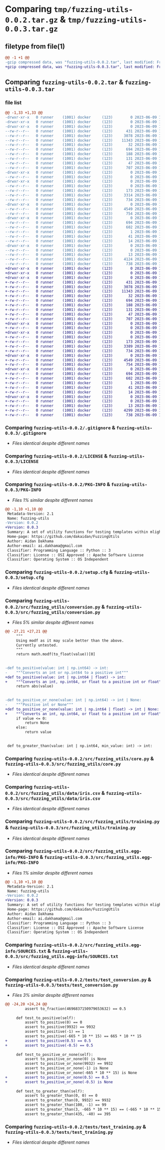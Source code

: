 # Comparing `tmp/fuzzing-utils-0.0.2.tar.gz` & `tmp/fuzzing-utils-0.0.3.tar.gz`

## filetype from file(1)

```diff
@@ -1 +1 @@
-gzip compressed data, was "fuzzing-utils-0.0.2.tar", last modified: Fri Jun  9 11:20:32 2023, max compression
+gzip compressed data, was "fuzzing-utils-0.0.3.tar", last modified: Fri Jun  9 11:28:52 2023, max compression
```

## Comparing `fuzzing-utils-0.0.2.tar` & `fuzzing-utils-0.0.3.tar`

### file list

```diff
@@ -1,33 +1,33 @@
-drwxr-xr-x   0 runner    (1001) docker     (123)        0 2023-06-09 11:20:32.802745 fuzzing-utils-0.0.2/
-drwxr-xr-x   0 runner    (1001) docker     (123)        0 2023-06-09 11:20:32.798745 fuzzing-utils-0.0.2/.github/
-drwxr-xr-x   0 runner    (1001) docker     (123)        0 2023-06-09 11:20:32.798745 fuzzing-utils-0.0.2/.github/workflows/
--rw-r--r--   0 runner    (1001) docker     (123)      431 2023-06-09 11:20:24.000000 fuzzing-utils-0.0.2/.github/workflows/publish.yml
--rw-r--r--   0 runner    (1001) docker     (123)     3078 2023-06-09 11:20:24.000000 fuzzing-utils-0.0.2/.gitignore
--rw-r--r--   0 runner    (1001) docker     (123)    11343 2023-06-09 11:20:24.000000 fuzzing-utils-0.0.2/LICENSE
--rw-r--r--   0 runner    (1001) docker     (123)       32 2023-06-09 11:20:24.000000 fuzzing-utils-0.0.2/MANIFEST.in
--rw-r--r--   0 runner    (1001) docker     (123)      694 2023-06-09 11:20:32.802745 fuzzing-utils-0.0.2/PKG-INFO
--rw-r--r--   0 runner    (1001) docker     (123)      188 2023-06-09 11:20:24.000000 fuzzing-utils-0.0.2/README.md
--rw-r--r--   0 runner    (1001) docker     (123)      131 2023-06-09 11:20:24.000000 fuzzing-utils-0.0.2/pyproject.toml
--rw-r--r--   0 runner    (1001) docker     (123)       47 2023-06-09 11:20:24.000000 fuzzing-utils-0.0.2/requirements.txt
--rw-r--r--   0 runner    (1001) docker     (123)      707 2023-06-09 11:20:32.802745 fuzzing-utils-0.0.2/setup.cfg
-drwxr-xr-x   0 runner    (1001) docker     (123)        0 2023-06-09 11:20:32.798745 fuzzing-utils-0.0.2/src/
--rw-r--r--   0 runner    (1001) docker     (123)        0 2023-06-09 11:20:24.000000 fuzzing-utils-0.0.2/src/__init__.py
-drwxr-xr-x   0 runner    (1001) docker     (123)        0 2023-06-09 11:20:32.802745 fuzzing-utils-0.0.2/src/fuzzing_utils/
--rw-r--r--   0 runner    (1001) docker     (123)        0 2023-06-09 11:20:24.000000 fuzzing-utils-0.0.2/src/fuzzing_utils/__init__.py
--rw-r--r--   0 runner    (1001) docker     (123)      173 2023-06-09 11:20:24.000000 fuzzing-utils-0.0.2/src/fuzzing_utils/constants.py
--rw-r--r--   0 runner    (1001) docker     (123)     3314 2023-06-09 11:20:24.000000 fuzzing-utils-0.0.2/src/fuzzing_utils/conversion.py
--rw-r--r--   0 runner    (1001) docker     (123)      734 2023-06-09 11:20:24.000000 fuzzing-utils-0.0.2/src/fuzzing_utils/core.py
-drwxr-xr-x   0 runner    (1001) docker     (123)        0 2023-06-09 11:20:32.802745 fuzzing-utils-0.0.2/src/fuzzing_utils/data/
--rw-r--r--   0 runner    (1001) docker     (123)     4549 2023-06-09 11:20:24.000000 fuzzing-utils-0.0.2/src/fuzzing_utils/data/iris.csv
--rw-r--r--   0 runner    (1001) docker     (123)      754 2023-06-09 11:20:24.000000 fuzzing-utils-0.0.2/src/fuzzing_utils/training.py
-drwxr-xr-x   0 runner    (1001) docker     (123)        0 2023-06-09 11:20:32.802745 fuzzing-utils-0.0.2/src/fuzzing_utils.egg-info/
--rw-r--r--   0 runner    (1001) docker     (123)      694 2023-06-09 11:20:32.000000 fuzzing-utils-0.0.2/src/fuzzing_utils.egg-info/PKG-INFO
--rw-r--r--   0 runner    (1001) docker     (123)      602 2023-06-09 11:20:32.000000 fuzzing-utils-0.0.2/src/fuzzing_utils.egg-info/SOURCES.txt
--rw-r--r--   0 runner    (1001) docker     (123)        1 2023-06-09 11:20:32.000000 fuzzing-utils-0.0.2/src/fuzzing_utils.egg-info/dependency_links.txt
--rw-r--r--   0 runner    (1001) docker     (123)       41 2023-06-09 11:20:32.000000 fuzzing-utils-0.0.2/src/fuzzing_utils.egg-info/requires.txt
--rw-r--r--   0 runner    (1001) docker     (123)       14 2023-06-09 11:20:32.000000 fuzzing-utils-0.0.2/src/fuzzing_utils.egg-info/top_level.txt
-drwxr-xr-x   0 runner    (1001) docker     (123)        0 2023-06-09 11:20:32.802745 fuzzing-utils-0.0.2/tests/
--rw-r--r--   0 runner    (1001) docker     (123)        0 2023-06-09 11:20:24.000000 fuzzing-utils-0.0.2/tests/__init__.py
--rw-r--r--   0 runner    (1001) docker     (123)       13 2023-06-09 11:20:24.000000 fuzzing-utils-0.0.2/tests/requirements.txt
--rw-r--r--   0 runner    (1001) docker     (123)     4124 2023-06-09 11:20:24.000000 fuzzing-utils-0.0.2/tests/test_conversion.py
--rw-r--r--   0 runner    (1001) docker     (123)      738 2023-06-09 11:20:24.000000 fuzzing-utils-0.0.2/tests/test_training.py
+drwxr-xr-x   0 runner    (1001) docker     (123)        0 2023-06-09 11:28:52.302416 fuzzing-utils-0.0.3/
+drwxr-xr-x   0 runner    (1001) docker     (123)        0 2023-06-09 11:28:52.298416 fuzzing-utils-0.0.3/.github/
+drwxr-xr-x   0 runner    (1001) docker     (123)        0 2023-06-09 11:28:52.298416 fuzzing-utils-0.0.3/.github/workflows/
+-rw-r--r--   0 runner    (1001) docker     (123)      431 2023-06-09 11:28:44.000000 fuzzing-utils-0.0.3/.github/workflows/publish.yml
+-rw-r--r--   0 runner    (1001) docker     (123)     3078 2023-06-09 11:28:44.000000 fuzzing-utils-0.0.3/.gitignore
+-rw-r--r--   0 runner    (1001) docker     (123)    11343 2023-06-09 11:28:44.000000 fuzzing-utils-0.0.3/LICENSE
+-rw-r--r--   0 runner    (1001) docker     (123)       32 2023-06-09 11:28:44.000000 fuzzing-utils-0.0.3/MANIFEST.in
+-rw-r--r--   0 runner    (1001) docker     (123)      694 2023-06-09 11:28:52.302416 fuzzing-utils-0.0.3/PKG-INFO
+-rw-r--r--   0 runner    (1001) docker     (123)      188 2023-06-09 11:28:44.000000 fuzzing-utils-0.0.3/README.md
+-rw-r--r--   0 runner    (1001) docker     (123)      131 2023-06-09 11:28:44.000000 fuzzing-utils-0.0.3/pyproject.toml
+-rw-r--r--   0 runner    (1001) docker     (123)       47 2023-06-09 11:28:44.000000 fuzzing-utils-0.0.3/requirements.txt
+-rw-r--r--   0 runner    (1001) docker     (123)      707 2023-06-09 11:28:52.302416 fuzzing-utils-0.0.3/setup.cfg
+drwxr-xr-x   0 runner    (1001) docker     (123)        0 2023-06-09 11:28:52.298416 fuzzing-utils-0.0.3/src/
+-rw-r--r--   0 runner    (1001) docker     (123)        0 2023-06-09 11:28:44.000000 fuzzing-utils-0.0.3/src/__init__.py
+drwxr-xr-x   0 runner    (1001) docker     (123)        0 2023-06-09 11:28:52.298416 fuzzing-utils-0.0.3/src/fuzzing_utils/
+-rw-r--r--   0 runner    (1001) docker     (123)        0 2023-06-09 11:28:44.000000 fuzzing-utils-0.0.3/src/fuzzing_utils/__init__.py
+-rw-r--r--   0 runner    (1001) docker     (123)      173 2023-06-09 11:28:44.000000 fuzzing-utils-0.0.3/src/fuzzing_utils/constants.py
+-rw-r--r--   0 runner    (1001) docker     (123)     3389 2023-06-09 11:28:44.000000 fuzzing-utils-0.0.3/src/fuzzing_utils/conversion.py
+-rw-r--r--   0 runner    (1001) docker     (123)      734 2023-06-09 11:28:44.000000 fuzzing-utils-0.0.3/src/fuzzing_utils/core.py
+drwxr-xr-x   0 runner    (1001) docker     (123)        0 2023-06-09 11:28:52.298416 fuzzing-utils-0.0.3/src/fuzzing_utils/data/
+-rw-r--r--   0 runner    (1001) docker     (123)     4549 2023-06-09 11:28:44.000000 fuzzing-utils-0.0.3/src/fuzzing_utils/data/iris.csv
+-rw-r--r--   0 runner    (1001) docker     (123)      754 2023-06-09 11:28:44.000000 fuzzing-utils-0.0.3/src/fuzzing_utils/training.py
+drwxr-xr-x   0 runner    (1001) docker     (123)        0 2023-06-09 11:28:52.298416 fuzzing-utils-0.0.3/src/fuzzing_utils.egg-info/
+-rw-r--r--   0 runner    (1001) docker     (123)      694 2023-06-09 11:28:52.000000 fuzzing-utils-0.0.3/src/fuzzing_utils.egg-info/PKG-INFO
+-rw-r--r--   0 runner    (1001) docker     (123)      602 2023-06-09 11:28:52.000000 fuzzing-utils-0.0.3/src/fuzzing_utils.egg-info/SOURCES.txt
+-rw-r--r--   0 runner    (1001) docker     (123)        1 2023-06-09 11:28:52.000000 fuzzing-utils-0.0.3/src/fuzzing_utils.egg-info/dependency_links.txt
+-rw-r--r--   0 runner    (1001) docker     (123)       41 2023-06-09 11:28:52.000000 fuzzing-utils-0.0.3/src/fuzzing_utils.egg-info/requires.txt
+-rw-r--r--   0 runner    (1001) docker     (123)       14 2023-06-09 11:28:52.000000 fuzzing-utils-0.0.3/src/fuzzing_utils.egg-info/top_level.txt
+drwxr-xr-x   0 runner    (1001) docker     (123)        0 2023-06-09 11:28:52.302416 fuzzing-utils-0.0.3/tests/
+-rw-r--r--   0 runner    (1001) docker     (123)        0 2023-06-09 11:28:44.000000 fuzzing-utils-0.0.3/tests/__init__.py
+-rw-r--r--   0 runner    (1001) docker     (123)       13 2023-06-09 11:28:44.000000 fuzzing-utils-0.0.3/tests/requirements.txt
+-rw-r--r--   0 runner    (1001) docker     (123)     4299 2023-06-09 11:28:44.000000 fuzzing-utils-0.0.3/tests/test_conversion.py
+-rw-r--r--   0 runner    (1001) docker     (123)      738 2023-06-09 11:28:44.000000 fuzzing-utils-0.0.3/tests/test_training.py
```

### Comparing `fuzzing-utils-0.0.2/.gitignore` & `fuzzing-utils-0.0.3/.gitignore`

 * *Files identical despite different names*

### Comparing `fuzzing-utils-0.0.2/LICENSE` & `fuzzing-utils-0.0.3/LICENSE`

 * *Files identical despite different names*

### Comparing `fuzzing-utils-0.0.2/PKG-INFO` & `fuzzing-utils-0.0.3/PKG-INFO`

 * *Files 1% similar despite different names*

```diff
@@ -1,10 +1,10 @@
 Metadata-Version: 2.1
 Name: fuzzing-utils
-Version: 0.0.2
+Version: 0.0.3
 Summary: A set of utility functions for testing templates within mlighter
 Home-page: https://github.com/dakaidan/FuzzingUtils
 Author: Aidan Dakhama
 Author-email: ai.dakhama@gmail.com
 Classifier: Programming Language :: Python :: 3
 Classifier: License :: OSI Approved :: Apache Software License
 Classifier: Operating System :: OS Independent
```

### Comparing `fuzzing-utils-0.0.2/setup.cfg` & `fuzzing-utils-0.0.3/setup.cfg`

 * *Files identical despite different names*

### Comparing `fuzzing-utils-0.0.2/src/fuzzing_utils/conversion.py` & `fuzzing-utils-0.0.3/src/fuzzing_utils/conversion.py`

 * *Files 5% similar despite different names*

```diff
@@ -27,21 +27,21 @@
     """
     Using modf as it may scale better than the above.
     Currently untested.
     """
     return math.modf(to_float(value))[0]
 
 
-def to_positive(value: int | np.int64) -> int:
-    """Converts an int or np.int64 to a positive int"""
+def to_positive(value: int | np.int64 | float) -> int:
+    """Converts an int, np.int64, or float to a positive int or float"""
     return abs(value)
 
 
-def to_positive_or_none(value: int | np.int64) -> int | None:
-    """Positive int or None"""
+def to_positive_or_none(value: int | np.int64 | float) -> int | None:
+    """Converts an int, np.int64, or float to a positive int or float"""
     if value <= 0:
         return None
     else:
         return value
 
 
 def to_greater_than(value: int | np.int64, min_value: int) -> int:
```

### Comparing `fuzzing-utils-0.0.2/src/fuzzing_utils/core.py` & `fuzzing-utils-0.0.3/src/fuzzing_utils/core.py`

 * *Files identical despite different names*

### Comparing `fuzzing-utils-0.0.2/src/fuzzing_utils/data/iris.csv` & `fuzzing-utils-0.0.3/src/fuzzing_utils/data/iris.csv`

 * *Files identical despite different names*

### Comparing `fuzzing-utils-0.0.2/src/fuzzing_utils/training.py` & `fuzzing-utils-0.0.3/src/fuzzing_utils/training.py`

 * *Files identical despite different names*

### Comparing `fuzzing-utils-0.0.2/src/fuzzing_utils.egg-info/PKG-INFO` & `fuzzing-utils-0.0.3/src/fuzzing_utils.egg-info/PKG-INFO`

 * *Files 1% similar despite different names*

```diff
@@ -1,10 +1,10 @@
 Metadata-Version: 2.1
 Name: fuzzing-utils
-Version: 0.0.2
+Version: 0.0.3
 Summary: A set of utility functions for testing templates within mlighter
 Home-page: https://github.com/dakaidan/FuzzingUtils
 Author: Aidan Dakhama
 Author-email: ai.dakhama@gmail.com
 Classifier: Programming Language :: Python :: 3
 Classifier: License :: OSI Approved :: Apache Software License
 Classifier: Operating System :: OS Independent
```

### Comparing `fuzzing-utils-0.0.2/src/fuzzing_utils.egg-info/SOURCES.txt` & `fuzzing-utils-0.0.3/src/fuzzing_utils.egg-info/SOURCES.txt`

 * *Files identical despite different names*

### Comparing `fuzzing-utils-0.0.2/tests/test_conversion.py` & `fuzzing-utils-0.0.3/tests/test_conversion.py`

 * *Files 3% similar despite different names*

```diff
@@ -24,20 +24,24 @@
         assert to_fraction(4696837150979653632) == 0.5
 
     def test_to_positive(self):
         assert to_positive(0) == 0
         assert to_positive(9932) == 9932
         assert to_positive(-1) == 1
         assert to_positive(-665 * 10 ** 15) == 665 * 10 ** 15
+        assert to_positive(0.5) == 0.5
+        assert to_positive(-0.5) == 0.5
 
     def test_to_positive_or_none(self):
         assert to_positive_or_none(0) is None
         assert to_positive_or_none(9932) == 9932
         assert to_positive_or_none(-1) is None
         assert to_positive_or_none(-665 * 10 ** 15) is None
+        assert to_positive_or_none(0.5) == 0.5
+        assert to_positive_or_none(-0.5) is None
 
     def test_to_greater_than(self):
         assert to_greater_than(0, 0) == 0
         assert to_greater_than(0, 9932) == 9932
         assert to_greater_than(100, -1) == 99
         assert to_greater_than(3, -665 * 10 ** 15) == (-665 * 10 ** 15) + 3
         assert to_greater_than(435, -40) == 395
```

### Comparing `fuzzing-utils-0.0.2/tests/test_training.py` & `fuzzing-utils-0.0.3/tests/test_training.py`

 * *Files identical despite different names*

